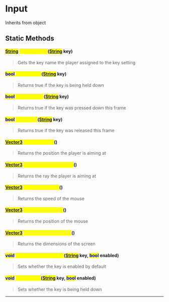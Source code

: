 # Input
Inherits from object
## Static Methods
#### <mark style="color:blue;">[String](../static/String.md)</mark> <mark style="color:yellow;">GetKeyName</mark>(<mark style="color:blue;">[String](../static/String.md)</mark> key)
> Gets the key name the player assigned to the key setting

#### <mark style="color:blue;">bool</mark> <mark style="color:yellow;">GetKeyHold</mark>(<mark style="color:blue;">[String](../static/String.md)</mark> key)
> Returns true if the key is being held down

#### <mark style="color:blue;">bool</mark> <mark style="color:yellow;">GetKeyDown</mark>(<mark style="color:blue;">[String](../static/String.md)</mark> key)
> Returns true if the key was pressed down this frame

#### <mark style="color:blue;">bool</mark> <mark style="color:yellow;">GetKeyUp</mark>(<mark style="color:blue;">[String](../static/String.md)</mark> key)
> Returns true if the key was released this frame

#### <mark style="color:blue;">[Vector3](../objects/Vector3.md)</mark> <mark style="color:yellow;">GetMouseAim</mark>()
> Returns the position the player is aiming at

#### <mark style="color:blue;">[Vector3](../objects/Vector3.md)</mark> <mark style="color:yellow;">GetCursorAimDirection</mark>()
> Returns the ray the player is aiming at

#### <mark style="color:blue;">[Vector3](../objects/Vector3.md)</mark> <mark style="color:yellow;">GetMouseSpeed</mark>()
> Returns the speed of the mouse

#### <mark style="color:blue;">[Vector3](../objects/Vector3.md)</mark> <mark style="color:yellow;">GetMousePosition</mark>()
> Returns the position of the mouse

#### <mark style="color:blue;">[Vector3](../objects/Vector3.md)</mark> <mark style="color:yellow;">GetScreenDimensions</mark>()
> Returns the dimensions of the screen

#### <mark style="color:blue;">void</mark> <mark style="color:yellow;">SetKeyDefaultEnabled</mark>(<mark style="color:blue;">[String](../static/String.md)</mark> key, <mark style="color:blue;">bool</mark> enabled)
> Sets whether the key is enabled by default

#### <mark style="color:blue;">void</mark> <mark style="color:yellow;">SetKeyHold</mark>(<mark style="color:blue;">[String](../static/String.md)</mark> key, <mark style="color:blue;">bool</mark> enabled)
> Sets whether the key is being held down


---

